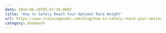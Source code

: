```yaml
---
date: 2018-06-18T05:57:34.000Z
title: 'How to Safely Reach Your Optimal Race Weight'
url: https://www.trainingpeaks.com/blog/how-to-safely-reach-your-optimal-race-weight/
category: bookmark
---
```

